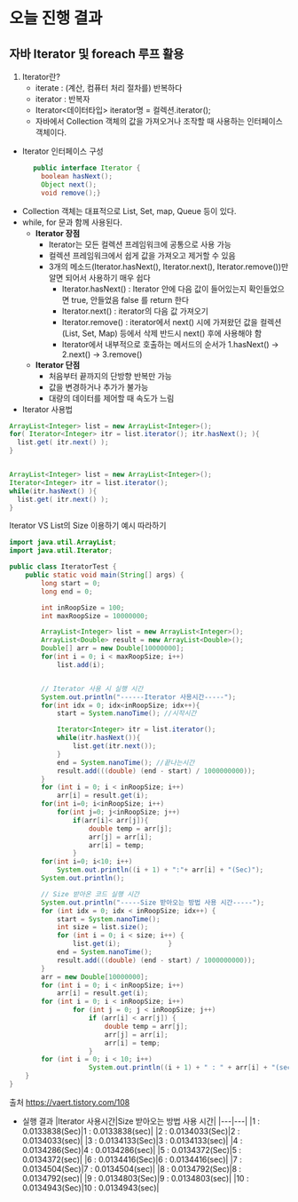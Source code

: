 # 오늘 진행 결과
## 자바 Iterator 및 foreach 루프 활용
1. Iterator란?
   * iterate : (계산, 컴퓨터 처리 절차를) 반복하다
   * iterator : 반복자
   * Iterator<데이터타입> iterator명 = 컬렉션.iterator();
   * 자바에서 Collection 객체의 값을 가져오거나 조작할 때 사용하는 인터페이스 객체이다.
* Iterator 인터페이스 구성
```java
      public interface Iterator {
        boolean hasNext();
        Object next();
        void remove();}
```

   * Collection 객체는 대표적으로 List, Set, map, Queue 등이 있다.
   * while, for 문과 함께 사용된다.
     * **Iterator 장점**
       * Iterator는 모든 컬렉션 프레임워크에 공통으로 사용 가능
       * 컬렉션 프레임워크에서 쉽게 값을 가져오고 제거할 수 있음
       * 3개의 메소드(Iterator.hasNext(), Iterator.next(), Iterator.remove())만 알면 되어서 사용하기 매우 쉽다
         * Iterator.hasNext() : Iterator 안에 다음 값이 들어있는지 확인들었으면 true, 안들었음 false 를 return 한다
         * Iterator.next() : iterator의 다음 값 가져오기
         * Iterator.remove() : iterator에서 next() 시에 가져왔던 값을 컬렉션(List, Set, Map) 등에서 삭제 반드시 next() 후에 사용해야 함
         * Iterator에서 내부적으로 호출하는 메서드의 순서가  1.hasNext() -> 2.next() -> 3.remove() 
     * **Iterator 단점**
       * 처음부터 끝까지의 단방향 반복만 가능
       * 값을 변경하거나 추가가 불가능
       * 대량의 데이터를 제어할 때 속도가 느림
 * Iterator 사용법
```java
ArrayList<Integer> list = new ArrayList<Integer>();
for( Iterator<Integer> itr = list.iterator(); itr.hasNext(); ){
  list.get( itr.next() );
}


ArrayList<Integer> list = new ArrayList<Integer>();
Iterator<Integer> itr = list.iterator();
while(itr.hasNext() ){
  list.get( itr.next() );
}

```
Iterator VS List의 Size 이용하기
예시 따라하기

```java
import java.util.ArrayList;
import java.util.Iterator;

public class IteratorTest {
    public static void main(String[] args) {
        long start = 0;
        long end = 0;

        int inRoopSize = 100;
        int maxRoopSize = 10000000;

        ArrayList<Integer> list = new ArrayList<Integer>();
        ArrayList<Double> result = new ArrayList<Double>();
        Double[] arr = new Double[10000000];
        for(int i = 0; i < maxRoopSize; i++)
            list.add(i);


        // Iterator 사용 시 실행 시간
        System.out.println("------Iterator 사용시간-----");
        for(int idx = 0; idx<inRoopSize; idx++){
            start = System.nanoTime(); //시작시간

            Iterator<Integer> itr = list.iterator();
            while(itr.hasNext()){
                list.get(itr.next());
            }
            end = System.nanoTime(); //끝나는시간
            result.add(((double) (end - start) / 1000000000));
        }
        for (int i = 0; i < inRoopSize; i++)
            arr[i] = result.get(i);
        for(int i=0; i<inRoopSize; i++)
            for(int j=0; j<inRoopSize; j++)
                if(arr[i]< arr[j]){
                    double temp = arr[j];
                    arr[j] = arr[i];
                    arr[i] = temp;
                }
        for(int i=0; i<10; i++)
            System.out.println((i + 1) + ":"+ arr[i] + "(Sec)");
        System.out.println();

        // Size 받아온 코드 실행 시간
        System.out.println("-----Size 받아오는 방법 사용 시간-----");
        for (int idx = 0; idx < inRoopSize; idx++) {
            start = System.nanoTime();
            int size = list.size();
            for (int i = 0; i < size; i++) {
                list.get(i);			}
            end = System.nanoTime();
            result.add(((double) (end - start) / 1000000000));
        }
        arr = new Double[10000000];
        for (int i = 0; i < inRoopSize; i++)
            arr[i] = result.get(i);
        for (int i = 0; i < inRoopSize; i++)
                for (int j = 0; j < inRoopSize; j++)
                    if (arr[i] < arr[j]) {
                        double temp = arr[j];
                        arr[j] = arr[i];
                        arr[i] = temp;
                    }
        for (int i = 0; i < 10; i++)
                    System.out.println((i + 1) + " : " + arr[i] + "(sec)");
    }
}
```
출처 https://vaert.tistory.com/108
* 실행 결과
|Iterator 사용시간|Size 받아오는 방법 사용 시간|
|---|---|
|1 : 0.0133838(Sec)|1 : 0.0133838(sec)|
|2 : 0.0134033(Sec)|2 : 0.0134033(sec)|
|3 : 0.0134133(Sec)|3 : 0.0134133(sec)|
|4 : 0.0134286(Sec)|4 : 0.0134286(sec)|
|5 : 0.0134372(Sec)|5 : 0.0134372(sec)|
|6 : 0.0134416(Sec)|6 : 0.0134416(sec)|
|7 : 0.0134504(Sec)|7 : 0.0134504(sec)|
|8 : 0.0134792(Sec)|8 : 0.0134792(sec)|
|9 : 0.0134803(Sec)|9 : 0.0134803(sec)|
|10 : 0.0134943(Sec)|10 : 0.0134943(sec)|
